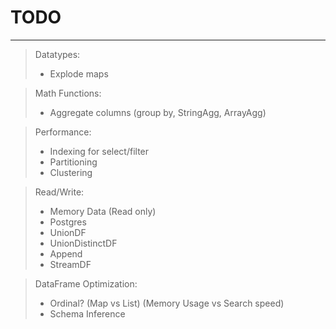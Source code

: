 # TODO
___

> Datatypes:
> * Explode maps

> Math Functions:
> * Aggregate columns (group by, StringAgg, ArrayAgg)

> Performance:
> * Indexing for select/filter
> * Partitioning
> * Clustering

> Read/Write:
> * Memory Data (Read only)
> * Postgres
> * UnionDF
> * UnionDistinctDF
> * Append
> * StreamDF

> DataFrame Optimization:
> * Ordinal? (Map vs List) (Memory Usage vs Search speed)
> * Schema Inference